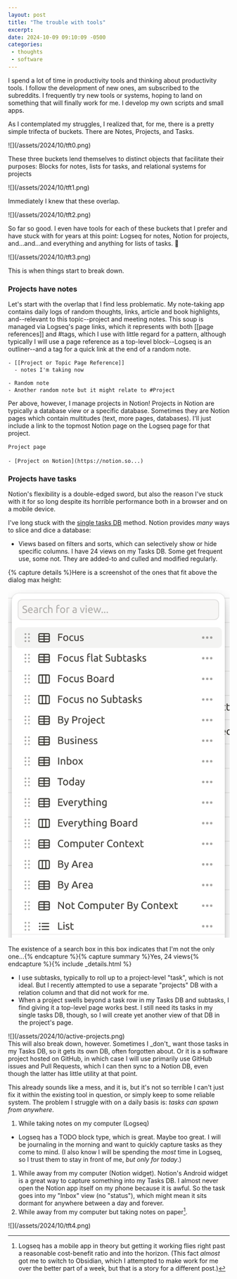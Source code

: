 ```yaml
---
layout: post
title: "The trouble with tools"
excerpt: 
date: 2024-10-09 09:10:09 -0500
categories: 
 - thoughts
 - software
---
```


I spend a lot of time in productivity tools and thinking about productivity tools. I follow the development of new ones, am subscribed to the subreddits. I frequently try new tools or systems, hoping to land on something that will finally work for me. I develop my own scripts and small apps.

As I contemplated my struggles, I realized that, for me, there is a pretty simple trifecta of buckets. There are Notes, Projects, and Tasks.

<div markdown="1" class="small_img">
![](/assets/2024/10/tft0.png)
</div>

These three buckets lend themselves to distinct objects that facilitate their purposes: Blocks for notes, lists for tasks, and relational systems for projects

<div markdown="1" class="small_img">
![](/assets/2024/10/tft1.png)
</div>

Immediately I knew that these overlap.

<div markdown="1" class="small_img">
![](/assets/2024/10/tft2.png)
</div>

So far so good. I even have tools for each of these buckets that I prefer and have stuck with for years at this point: Logseq for notes, Notion for projects, and...and...and everything and anything for lists of tasks. 😬

<div markdown="1" class="small_img">
![](/assets/2024/10/tft3.png)
<p class="caption">This is when things start to break down.</p>
</div>

### Projects have notes

Let's start with the overlap that I find less problematic. My note-taking app contains daily logs of random thoughts, links, article and book highlights, and--relevant to this topic--project and meeting notes. This soup is managed via Logseq's page links, which it represents with both [[page references]] and #tags, which I use with little regard for a pattern, although typically I will use a page reference as a top-level block--Logseq is an outliner--and a tag for a quick link at the end of a random note.

```
- [[Project or Topic Page Reference]]
  - notes I'm taking now
```

```
- Random note
- Another random note but it might relate to #Project
```

Per above, however, I manage projects in Notion! Projects in Notion are typically a database view or a specific database. Sometimes they are Notion pages which contain multitudes (text, more pages, databases). I'll just include a link to the topmost Notion page on the Logseq page for that project.

```
Project page

- [Project on Notion](https://notion.so...)
```

### Projects have tasks

Notion's flexibility is a double-edged sword, but also the reason I've stuck with it for so long despite its horrible performance both in a browser and on a mobile device.

I've long stuck with the [single tasks DB](https://www.notion.vip/insights/golden-rules-of-notion) method. Notion provides _many_ ways to slice and dice a database:

- Views based on filters and sorts, which can selectively show or hide specific columns. I have 24 views on my Tasks DB. Some get frequent use, some not. They are added-to and culled and modified regularly.

<style>
  .main-content aside.views { padding-bottom: 0; }
  .main-content aside.views img { margin: 1em 0; }
</style>
<aside class="views">{% capture details %}Here is a screenshot of the ones that fit above the dialog max height:

![](/assets/2024/10/db-views.png)

The existence of a search box in this box indicates that I'm not the only one...{% endcapture %}{% capture summary %}Yes, 24 views{% endcapture %}{% include _details.html %}</aside>

- I use subtasks, typically to roll up to a project-level "task", which is not ideal. But I recently attempted to use a separate "projects" DB with a relation column and that did not work for me.
- When a project swells beyond a task row in my Tasks DB and subtasks, I find giving it a top-level page works best. I still need its tasks in my single tasks DB, though, so I will create yet another view of that DB in the project's page.

<div markdown="1" class="small_img">
![](/assets/2024/10/active-projects.png)
</div>

<aside markdown="1">
This will also break down, however. Sometimes I _don't_ want those tasks in my Tasks DB, so it gets its own DB, often forgotten about. Or it is a software project hosted on GitHub, in which case I will use primarily use GitHub issues and Pull Requests, which I can then sync to a Notion DB, even though the latter has little utility at that point.
</aside>

This already sounds like a mess, and it is, but it's not so terrible I can't just fix it within the existing tool in question, or simply keep to some reliable system. The problem I struggle with on a daily basis is: _tasks can spawn from anywhere_.

1. While taking notes on my computer (Logseq)
  - Logseq has a TODO block type, which is great. Maybe too great. I will be journaling in the morning and want to quickly capture tasks as they come to mind. (I also know I will be spending the _most_ time in Logseq, so I trust them to stay in front of me, _but only for today_.)
1. While away from my computer (Notion widget). Notion's Android widget is a great way to capture something into my Tasks DB. I almost never open the Notion app itself on my phone because it is awful. So the task goes into my "Inbox" view (no "status"), which might mean it sits dormant for anywhere between a day and forever.
1. While away from my computer but taking notes on paper[^1].

<div markdown="1" class="small_img">
![](/assets/2024/10/tft4.png)
</div>

[^1]: Logseq has a mobile app in theory but getting it working flies right past a reasonable cost-benefit ratio and into the horizon. (This fact _almost_ got me to switch to Obsidian, which I attempted to make work for me over the better part of a week, but that is a story for a different post.) 
